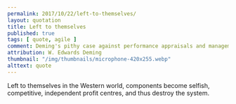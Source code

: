 ```yaml
---
permalink: 2017/10/22/left-to-themselves/
layout: quotation
title: Left to themselves
published: true
tags: [ quote, agile ]
comment: Deming's pithy case against performance appraisals and management devoid of systems thinking.
attribution: W. Edwards Deming
thumbnail: "/img/thumbnails/microphone-420x255.webp"
alttext: quote
---
```


Left to themselves in the Western world, components become selfish, competitive, independent profit centres, and thus destroy the system.
